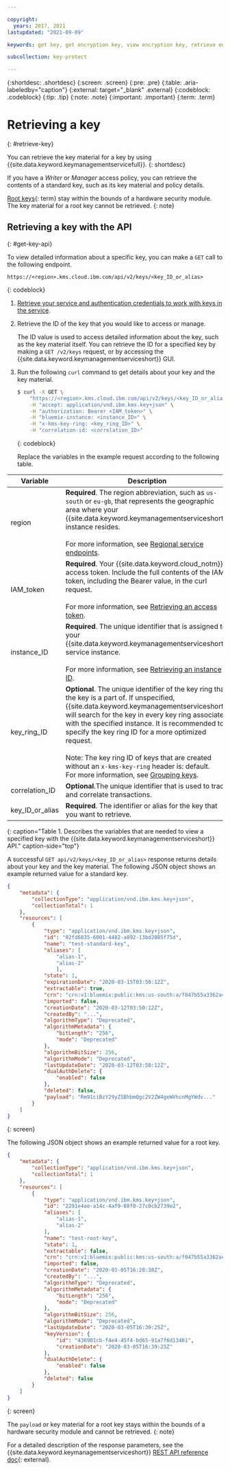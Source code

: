 ```yaml
---

copyright:
  years: 2017, 2021
lastupdated: "2021-09-09"

keywords: get key, get encryption key, view encryption key, retrieve encryption key

subcollection: key-protect

---
```


{:shortdesc: .shortdesc}
{:screen: .screen}
{:pre: .pre}
{:table: .aria-labeledby="caption"}
{:external: target="_blank" .external}
{:codeblock: .codeblock}
{:tip: .tip}
{:note: .note}
{:important: .important}
{:term: .term}

# Retrieving a key
{: #retrieve-key}

You can retrieve the key material for a key by using
{{site.data.keyword.keymanagementservicefull}}.
{: shortdesc}

If you have a _Writer_ or _Manager_ access policy, you can retrieve the contents
of a standard key, such as its key material and policy details.

[Root keys](#x6946961){: term} stay within the bounds of a hardware security
module. The key material for a root key cannot be retrieved.
{: note}

## Retrieving a key with the API
{: #get-key-api}

To view detailed information about a specific key, you can make a `GET` call to
the following endpoint.

```plaintext
https://<region>.kms.cloud.ibm.com/api/v2/keys/<key_ID_or_alias>
```
{: codeblock}

1. [Retrieve your service and authentication credentials to work with keys in the service](/docs/key-protect?topic=key-protect-set-up-api).

2. Retrieve the ID of the key that you would like to access or manage.

    The ID value is used to access detailed information about the key, such as
    the key material itself. You can retrieve the ID for a specified key by
    making a `GET /v2/keys` request, or by accessing the
    {{site.data.keyword.keymanagementserviceshort}} GUI.

3. Run the following `curl` command to get details about your key and the key
    material.

    ```sh
    $ curl -X GET \
        "https://<region>.kms.cloud.ibm.com/api/v2/keys/<key_ID_or_alias>" \
        -H "accept: application/vnd.ibm.kms.key+json" \
        -H "authorization: Bearer <IAM_token>" \
        -H "bluemix-instance: <instance_ID>" \
        -H "x-kms-key-ring: <key_ring_ID>" \
        -H "correlation-id: <correlation_ID>"
    ```
    {: codeblock}

    Replace the variables in the example request according to the following
    table.

|Variable|Description|
|--- |--- |
|region|**Required**. The region abbreviation, such as `us-south` or `eu-gb`, that represents the geographic area where your {{site.data.keyword.keymanagementserviceshort}} instance resides.<br><br>For more information, see [Regional service endpoints](/docs/key-protect?topic=key-protect-regions#service-endpoints).|
|IAM_token|**Required**. Your {{site.data.keyword.cloud_notm}} access token. Include the full contents of the IAM token, including the Bearer value, in the curl request.<br><br>For more information, see [Retrieving an access token](/docs/key-protect?topic=key-protect-retrieve-access-token).|
|instance_ID|**Required**. The unique identifier that is assigned to your {{site.data.keyword.keymanagementserviceshort}} service instance.<br><br>For more information, see [Retrieving an instance ID](/docs/key-protect?topic=key-protect-retrieve-instance-ID).|
|key_ring_ID|**Optional**. The unique identifier of the key ring that the key is a part of. If unspecified, {{site.data.keyword.keymanagementserviceshort}} will search for the key in every key ring associated with the specified instance. It is recommended to specify the key ring ID for a more optimized request.<br><br>Note: The key ring ID of keys that are created without an `x-kms-key-ring` header is: default.<br>For more information, see [Grouping keys](/docs/key-protect?topic=key-protect-grouping-keys).|
|correlation_ID|**Optional**.The unique identifier that is used to track and correlate transactions.|
|key_ID_or_alias|**Required**. The identifier or alias for the key that you want to retrieve.|
{: caption="Table 1. Describes the variables that are needed to view a specified key with the {{site.data.keyword.keymanagementserviceshort}} API." caption-side="top"}


A successful `GET api/v2/keys/<key_ID_or_alias>` response returns details
about your key and the key material. The following JSON object shows an
example returned value for a standard key.

```json
{
    "metadata": {
        "collectionType": "application/vnd.ibm.kms.key+json",
        "collectionTotal": 1
    },
    "resources": [
        {
            "type": "application/vnd.ibm.kms.key+json",
            "id": "02fd6835-6001-4482-a892-13bd2085f75d",
            "name": "test-standard-key",
            "aliases": [
                "alias-1",
                "alias-2"
                ],
            "state": 1,
            "expirationDate": "2020-03-15T03:50:12Z",
            "extractable": true,
            "crn": "crn:v1:bluemix:public:kms:us-south:a/f047b55a3362ac06afad8a3f2f5586ea:12e8c9c2-a162-472d-b7d6-8b9a86b815a6:key:02fd6835-6001-4482-a892-13bd2085f75d",
            "imported": false,
            "creationDate": "2020-03-12T03:50:12Z",
            "createdBy": "...",
            "algorithmType": "Deprecated",
            "algorithmMetadata": {
                "bitLength": "256",
                "mode": "Deprecated"
            },
            "algorithmBitSize": 256,
            "algorithmMode": "Deprecated",
            "lastUpdateDate": "2020-03-12T03:50:12Z",
            "dualAuthDelete": {
                "enabled": false
            },
            "deleted": false,
            "payload": "Rm91ciBzY29yZSBhbmQgc2V2ZW4geWVhcnMgYWdv..."
        }
    ]
}
```
{: screen}

The following JSON object shows an example returned value for a root key.

```json
{
    "metadata": {
        "collectionType": "application/vnd.ibm.kms.key+json",
        "collectionTotal": 1
    },
    "resources": [
        {
            "type": "application/vnd.ibm.kms.key+json",
            "id": "2291e4ae-a14c-4af9-88f0-27c0cb2739e2",
            "aliases": [
                "alias-1",
                "alias-2"
            ],
            "name": "test-root-key",
            "state": 1,
            "extractable": false,
            "crn": "crn:v1:bluemix:public:kms:us-south:a/f047b55a3362ac06afad8a3f2f5586ea:30372f20-d9f1-40b3-b486-a709e1932c9c:key:2291e4ae-a14c-4af9-88f0-27c0cb2739e2",
            "imported": false,
            "creationDate": "2020-03-05T16:28:38Z",
            "createdBy": "...",
            "algorithmType": "Deprecated",
            "algorithmMetadata": {
                "bitLength": "256",
                "mode": "Deprecated"
            },
            "algorithmBitSize": 256,
            "algorithmMode": "Deprecated",
            "lastUpdateDate": "2020-03-05T16:39:25Z",
            "keyVersion": {
                "id": "436901cb-f4e4-45f4-bd65-91a7f6d13461",
                "creationDate": "2020-03-05T16:39:25Z"
            },
            "dualAuthDelete": {
                "enabled": false
            },
            "deleted": false
        }
    ]
}
```
{: screen}

The `payload` or key material for a root key stays within the bounds of a
hardware security module and cannot be retrieved.
{: note}

For a detailed description of the response parameters, see the
{{site.data.keyword.keymanagementserviceshort}}
[REST API reference doc](/apidocs/key-protect){: external}.


